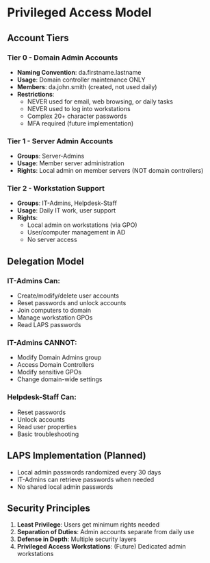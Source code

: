 # Privileged Access Model

## Account Tiers

### Tier 0 - Domain Admin Accounts
- **Naming Convention**: da.firstname.lastname
- **Usage**: Domain controller maintenance ONLY
- **Members**: da.john.smith (created, not used daily)
- **Restrictions**: 
  - NEVER used for email, web browsing, or daily tasks
  - NEVER used to log into workstations
  - Complex 20+ character passwords
  - MFA required (future implementation)

### Tier 1 - Server Admin Accounts  
- **Groups**: Server-Admins
- **Usage**: Member server administration
- **Rights**: Local admin on member servers (NOT domain controllers)

### Tier 2 - Workstation Support
- **Groups**: IT-Admins, Helpdesk-Staff
- **Usage**: Daily IT work, user support
- **Rights**:
  - Local admin on workstations (via GPO)
  - User/computer management in AD
  - No server access

## Delegation Model

### IT-Admins Can:
- Create/modify/delete user accounts
- Reset passwords and unlock accounts
- Join computers to domain
- Manage workstation GPOs
- Read LAPS passwords

### IT-Admins CANNOT:
- Modify Domain Admins group
- Access Domain Controllers
- Modify sensitive GPOs
- Change domain-wide settings

### Helpdesk-Staff Can:
- Reset passwords
- Unlock accounts
- Read user properties
- Basic troubleshooting

## LAPS Implementation (Planned)
- Local admin passwords randomized every 30 days
- IT-Admins can retrieve passwords when needed
- No shared local admin passwords

## Security Principles
1. **Least Privilege**: Users get minimum rights needed
2. **Separation of Duties**: Admin accounts separate from daily use
3. **Defense in Depth**: Multiple security layers
4. **Privileged Access Workstations**: (Future) Dedicated admin workstations
